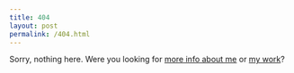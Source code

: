 ```yaml
---
title: 404
layout: post
permalink: /404.html
---
```


Sorry, nothing here. Were you looking for [more info about me](http://djordje.work/about-me/) or [my work](http://djordje.work/#work)?
